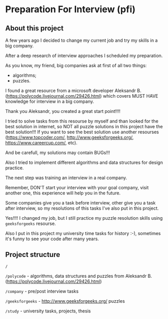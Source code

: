 # Preparation For Interview (pfi)

## About this project
A few years ago I decided to change my current job and try my skills in a big company.

After a deep research of interview approaches I scheduled my preparation.

As you know, my friend, big companies ask at first of all two things:
* algorithms;
* puzzles.

I found a great resource from a microsoft developer Aleksandr B. (https://polycode.livejournal.com/29426.html) which covers MUST HAVE knowledge for interview in a big company.

Thank you Aleksandr, you created a great start point!!!!

I tried to solve tasks from this resourse by myself and than looked for the best solution in internet, so NOT all puzzle solutions in this project have the best solution!!! If you want to see the best solution use another resourses (https://www.topcoder.com/, http://www.geeksforgeeks.org/, https://www.careercup.com/, etc).

And be carefull, my solutions may contain BUGs!!!

Also I tried to implement different algorithms and data structures for design practice.

The next step was training an interview in a real company.

Remember, DON'T start your interview with your goal company, visit another one, this experience will help you in the future.

Some companies give you a task before interview, other give you a task after interview, so my resolutions of this tasks I've also put in this project.

Yes!!!! I changed my job, but I still practice my puzzle resolution skills using `geeksforgeeks` resourse.

Also I put in this project my university time tasks for history :-), sometimes it's funny to see your code after many years.

## Project structure
`/`

`/polycode`      - algorithms, data structures and puzzles from Aleksandr B. (https://polycode.livejournal.com/29426.html)

`/company`       - pre/post interview tasks

`/geeksforgeeks` - http://www.geeksforgeeks.org/ puzzles

`/study`         - university tasks, projects, thesis

